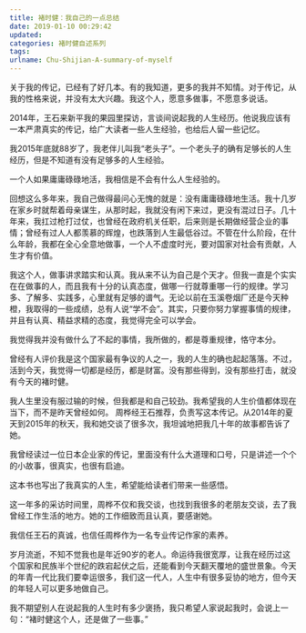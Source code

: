 ```yaml
---
title: 褚时健：我自己的一点总结
date: 2019-01-10 00:29:42
updated:
categories: 褚时健自述系列
tags:
urlname: Chu-Shijian-A-summary-of-myself
---
```


关于我的传记，已经有了好几本。有的我知道，更多的我并不知情。对于传记，从我的性格来说，并没有太大兴趣。我这个人，愿意多做事，不愿意多说话。

2014年，王石来新平我的果园里探访，言谈间说起我的人生经历。他说我应该有一本严肃真实的传记，给广大读者一些人生经验，也给后人留一些记忆。

我2015年底就88岁了，我老伴儿叫我“老头子”。一个老头子的确有足够长的人生经历，但是不知道有没有足够多的人生经验。

一个人如果庸庸碌碌地活，我相信是不会有什么人生经验的。

<!-- more -->

回想这么多年来，我自己做得最问心无愧的就是：没有庸庸碌碌地生活。我十几岁在家乡时就帮着母亲谋生，从那时起，我就没有闲下来过，更没有混过日子。几十年来，我扛过枪打过仗，也曾经在政府机关任职，后来则是长期做经营企业的事情；曾经有过人人都羡慕的辉煌，也跌落到人生最低谷过。不管在什么阶段，在什么年龄，我都在全心全意地做事，一个人不虚度时光，要对国家对社会有贡献，人生才有价值。

我这个人，做事讲求踏实和认真。我从来不认为自己是个天才。但我一直是个实实在在做事的人，而且我有十分的认真态度，做哪一行就尊重哪一行的规律。学习多、了解多、实践多，心里就有足够的谱气。无论以前在玉溪卷烟厂还是今天种橙，我取得的一些成绩，总有人说“学不会”。其实，只要你努力掌握事情的规律，并且有认真、精益求精的态度，我觉得完全可以学会。

我觉得我并没有做什么了不起的事情，我所做的，都是尊重规律，恪守本分。

曾经有人评价我是这个国家最有争议的人之一，我的人生的确也起起落落。不过，活到今天，我觉得一切都是经历，都是财富。没有那些得到，没有那些打击，就没有今天的褚时健。

我人生里没有服过输的时候，但我都是和自己较劲。我希望我的人生价值都体现在当下，而不是昨天曾经如何。
周桦经王石推荐，负责写这本传记。从2014年的夏天到2015年的秋天，我和她交谈了很多次，我坦诚地把我几十年的故事都告诉了她。

我曾经读过一位日本企业家的传记，里面没有什么大道理和口号，只是讲述一个个的小故事，很真实，也很有启迪。

这本书也写出了我真实的人生，希望能给读者们带来一些感悟。

这一年多的采访时间里，周桦不仅和我交谈，也找到我很多的老朋友交谈，去了我曾经工作生活的地方。她的工作细致而且认真，要感谢她。

我信任王石的真诚，也信任周桦作为一名专业传记作家的素养。

岁月流逝，不知不觉我也是年近90岁的老人。命运待我很宽厚，让我在经历过这个国家和民族半个世纪的跌宕起伏之后，还能看到今天翻天覆地的盛世景象。今天的年青一代比我们要幸运很多，我们这一代人，人生中有很多妥协的地方，但今天的年轻人可以更多地做自己。

我不期望别人在说起我的人生时有多少褒扬，我只希望人家说起我时，会说上一句：“褚时健这个人，还是做了一些事。”